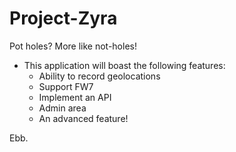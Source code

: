 # Project-Zyra
Pot holes? More like not-holes!

- This application will boast the following features:
	- Ability to record geolocations
	- Support FW7
	- Implement an API
	- Admin area
	- An advanced feature!
  
 Ebb.
